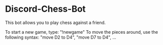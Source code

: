 # Discord-Chess-Bot

This bot allows you to play chess against a friend. 

To start a new game, type: "!newgame"
To move the pieces around, use the following syntax: "move D2 to D4", "move D7 to D4", ...
